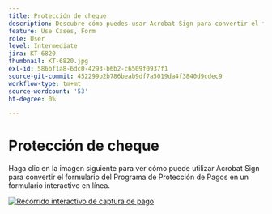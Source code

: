 ```yaml
---
title: Protección de cheque
description: Descubre cómo puedes usar Acrobat Sign para convertir el formulario del Programa de protección de pagos en un formulario interactivo online
feature: Use Cases, Form
role: User
level: Intermediate
jira: KT-6820
thumbnail: KT-6820.jpg
exl-id: 586bf1a8-6dc0-4293-b6b2-c6509f0937f1
source-git-commit: 452299b2b786beab9df7a5019da4f3840d9cdec9
workflow-type: tm+mt
source-wordcount: '53'
ht-degree: 0%

---
```


# Protección de cheque

Haga clic en la imagen siguiente para ver cómo puede utilizar Acrobat Sign para convertir el formulario del Programa de Protección de Pagos en un formulario interactivo en línea.

[![Recorrido interactivo de captura de pago](../assets/Paycheck.jpg)](https://acrobatusers.com/paycheck-protection-program-resource-hub/walkthrough/)
